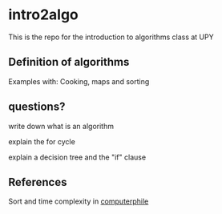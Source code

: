 # intro2algo
This is the repo for the introduction to algorithms class at UPY

## Definition of algorithms

Examples with: Cooking, maps and sorting

## questions?

write down what is an algorithm

explain the for cycle

explain a decision tree and the "if" clause

## References

Sort and time complexity in [computerphile](https://youtu.be/kgBjXUE_Nwc)

